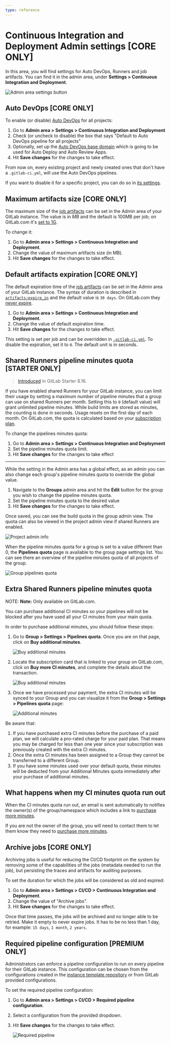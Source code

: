 ```yaml
---
type: reference
---
```


# Continuous Integration and Deployment Admin settings **[CORE ONLY]**

In this area, you will find settings for Auto DevOps, Runners and job artifacts.
You can find it in the admin area, under **Settings > Continuous Integration and Deployment**.

![Admin area settings button](../img/admin_area_settings_button.png)

## Auto DevOps **[CORE ONLY]**

To enable (or disable) [Auto DevOps](../../../topics/autodevops/index.md)
for all projects:

1. Go to **Admin area > Settings > Continuous Integration and Deployment**
1. Check (or uncheck to disable) the box that says "Default to Auto DevOps pipeline for all projects"
1. Optionally, set up the [Auto DevOps base domain](../../../topics/autodevops/index.md#auto-devops-base-domain)
   which is going to be used for Auto Deploy and Auto Review Apps.
1. Hit **Save changes** for the changes to take effect.

From now on, every existing project and newly created ones that don't have a
`.gitlab-ci.yml`, will use the Auto DevOps pipelines.

If you want to disable it for a specific project, you can do so in
[its settings](../../../topics/autodevops/index.md#enablingdisabling-auto-devops).

## Maximum artifacts size **[CORE ONLY]**

The maximum size of the [job artifacts](../../../administration/job_artifacts.md)
can be set in the Admin area of your GitLab instance. The value is in *MB* and
the default is 100MB per job; on GitLab.com it's [set to 1G](../../gitlab_com/index.md#gitlab-cicd).

To change it:

1. Go to **Admin area > Settings > Continuous Integration and Deployment**.
1. Change the value of maximum artifacts size (in MB).
1. Hit **Save changes** for the changes to take effect.

## Default artifacts expiration **[CORE ONLY]**

The default expiration time of the [job artifacts](../../../administration/job_artifacts.md)
can be set in the Admin area of your GitLab instance. The syntax of duration is
described in [`artifacts:expire_in`](../../../ci/yaml/README.md#artifactsexpire_in)
and the default value is `30 days`. On GitLab.com they
[never expire](../../gitlab_com/index.md#gitlab-cicd).

1. Go to **Admin area > Settings > Continuous Integration and Deployment**.
1. Change the value of default expiration time.
1. Hit **Save changes** for the changes to take effect.

This setting is set per job and can be overridden in
[`.gitlab-ci.yml`](../../../ci/yaml/README.md#artifactsexpire_in).
To disable the expiration, set it to `0`. The default unit is in seconds.

## Shared Runners pipeline minutes quota **[STARTER ONLY]**

> [Introduced](https://gitlab.com/gitlab-org/gitlab-ee/merge_requests/1078)
in GitLab Starter 8.16.

If you have enabled shared Runners for your GitLab instance, you can limit their
usage by setting a maximum number of pipeline minutes that a group can use on
shared Runners per month. Setting this to `0` (default value) will grant
unlimited pipeline minutes. While build limits are stored as minutes, the
counting is done in seconds. Usage resets on the first day of each month.
On GitLab.com, the quota is calculated based on your
[subscription plan](https://about.gitlab.com/pricing/#gitlab-com).

To change the pipelines minutes quota:

1. Go to **Admin area > Settings > Continuous Integration and Deployment**
1. Set the pipeline minutes quota limit.
1. Hit **Save changes** for the changes to take effect

---

While the setting in the Admin area has a global effect, as an admin you can
also change each group's pipeline minutes quota to override the global value.

1. Navigate to the **Groups** admin area and hit the **Edit** button for the
   group you wish to change the pipeline minutes quota.
1. Set the pipeline minutes quota to the desired value
1. Hit **Save changes** for the changes to take effect.

Once saved, you can see the build quota in the group admin view.
The quota can also be viewed in the project admin view if shared Runners
are enabled.

![Project admin info](img/admin_project_quota_view.png)

When the pipeline minutes quota for a group is set to a value different than 0,
the **Pipelines quota** page is available to the group page settings list.
You can see there an overview of the pipeline minutes quota of all projects of
the group.

![Group pipelines quota](img/group_pipelines_quota.png)


## Extra Shared Runners pipeline minutes quota

NOTE: **Note:**
Only available on GitLab.com.

You can purchase additional CI minutes so your pipelines will not be blocked after you have
used all your CI minutes from your main quota.

In order to purchase additional minutes, you should follow these steps:

1. Go to **Group > Settings > Pipelines quota**. Once you are on that page, click on **Buy additional minutes**.

    ![Buy additional minutes](img/buy_btn.png)

1. Locate the subscription card that is linked to your group on GitLab.com,
click on **Buy more CI minutes**, and complete the details about the transaction.

    ![Buy additional minutes](img/buy_minutes_card.png)

1. Once we have processed your payment, the extra CI minutes
will be synced to your Group and you can visualize it from  the
**Group > Settings > Pipelines quota** page:

    ![Additional minutes](img/additional_minutes.png)

Be aware that:

1. If you have purchased extra CI minutes before the purchase of a paid plan,
we will calculate a pro-rated charge for your paid plan. That means you may
be charged for less than one year since your subscription was previously
created with the extra CI minutes.
1. Once the extra CI minutes has been assigned to a Group they cannot be transferred
to a different Group.
1. If you have some minutes used over your default quota, these minutes will
be deducted from your Additional Minutes quota immediately after your purchase of additional
minutes.

## What happens when my CI minutes quota run out

When the CI minutes quota run out, an email is sent automatically to notifies the owner(s) of the group/namespace which
includes a link to [purchase more minutes](https://customers.gitlab.com/plans).

If you are not the owner of the group, you will need to contact them to let them know they need to
[purchase more minutes](https://customers.gitlab.com/plans).

## Archive jobs **[CORE ONLY]**

Archiving jobs is useful for reducing the CI/CD footprint on the system by
removing some of the capabilities of the jobs (metadata needed to run the job),
but persisting the traces and artifacts for auditing purposes.

To set the duration for which the jobs will be considered as old and expired:

1. Go to **Admin area > Settings > CI/CD > Continuous Integration and Deployment**.
1. Change the value of "Archive jobs".
1. Hit **Save changes** for the changes to take effect.

Once that time passes, the jobs will be archived and no longer able to be
retried. Make it empty to never expire jobs. It has to be no less than 1 day,
for example: <code>15 days</code>, <code>1 month</code>, <code>2 years</code>.

<!-- ## Troubleshooting

Include any troubleshooting steps that you can foresee. If you know beforehand what issues
one might have when setting this up, or when something is changed, or on upgrading, it's
important to describe those, too. Think of things that may go wrong and include them here.
This is important to minimize requests for support, and to avoid doc comments with
questions that you know someone might ask.

Each scenario can be a third-level heading, e.g. `### Getting error message X`.
If you have none to add when creating a doc, leave this section in place
but commented out to help encourage others to add to it in the future. -->

## Required pipeline configuration **[PREMIUM ONLY]**

Administrators can enforce a pipeline configuration to run on every pipeline
for their GitLab instance. This configuration can be chosen from the configurations
created in the [instance template repository](./instance_template_repository.md) or
from GitLab provided configurations.

To set the required pipeline configuration:

1. Go to **Admin area > Settings > CI/CD > Required pipeline configuration**.
1. Select a configuration from the provided dropdown.
1. Hit **Save changes** for the changes to take effect.

    ![Required pipeline](img/admin_required_pipeline.png)
